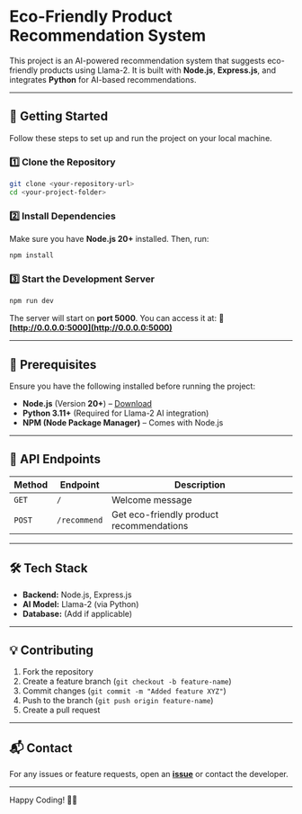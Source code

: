 
# Eco-Friendly Product Recommendation System

This project is an AI-powered recommendation system that suggests eco-friendly products using Llama-2. It is built with **Node.js**, **Express.js**, and integrates **Python** for AI-based recommendations.

---

## 🚀 Getting Started

Follow these steps to set up and run the project on your local machine.

### **1️⃣ Clone the Repository**
```sh
git clone <your-repository-url>
cd <your-project-folder>
```

### **2️⃣ Install Dependencies**
Make sure you have **Node.js 20+** installed. Then, run:
```sh
npm install
```

### **3️⃣ Start the Development Server**
```sh
npm run dev
```
The server will start on **port 5000**. You can access it at:
🔗 **[http://0.0.0.0:5000](http://0.0.0.0:5000)**

---

## 📌 Prerequisites
Ensure you have the following installed before running the project:
- **Node.js** (Version **20+**) – [Download](https://nodejs.org/)
- **Python 3.11+** (Required for Llama-2 AI integration)
- **NPM (Node Package Manager)** – Comes with Node.js

---

## 🔧 API Endpoints
| Method | Endpoint        | Description |
|--------|---------------|-------------|
| `GET`  | `/`           | Welcome message |
| `POST` | `/recommend`  | Get eco-friendly product recommendations |

---

## 🛠 Tech Stack
- **Backend:** Node.js, Express.js  
- **AI Model:** Llama-2 (via Python)  
- **Database:** (Add if applicable)  

---

## 💡 Contributing
1. Fork the repository
2. Create a feature branch (`git checkout -b feature-name`)
3. Commit changes (`git commit -m "Added feature XYZ"`)
4. Push to the branch (`git push origin feature-name`)
5. Create a pull request  


---

## 📬 Contact
For any issues or feature requests, open an **[issue](https://github.com/your-repo/issues)** or contact the developer.

---
Happy Coding! 🚀✨


